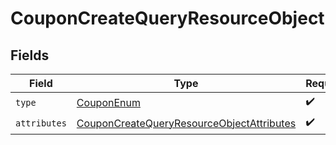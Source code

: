 # CouponCreateQueryResourceObject


## Fields

| Field                                                                                                             | Type                                                                                                              | Required                                                                                                          | Description                                                                                                       |
| ----------------------------------------------------------------------------------------------------------------- | ----------------------------------------------------------------------------------------------------------------- | ----------------------------------------------------------------------------------------------------------------- | ----------------------------------------------------------------------------------------------------------------- |
| `type`                                                                                                            | [CouponEnum](../../models/components/CouponEnum.md)                                                               | :heavy_check_mark:                                                                                                | N/A                                                                                                               |
| `attributes`                                                                                                      | [CouponCreateQueryResourceObjectAttributes](../../models/components/CouponCreateQueryResourceObjectAttributes.md) | :heavy_check_mark:                                                                                                | N/A                                                                                                               |